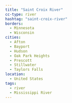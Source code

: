 ```yaml
---
title: "Saint Croix River"
cc-type: river
hashtag: "saint-croix-river"
borders:
  - Minnesota
  - Wisconsin
cities:
  - Afton
  - Bayport
  - Hudson
  - Oak Park Heights
  - Prescott
  - Stillwater
  - Taylors Falls
location:
  - United States
tags:
  - river
  - Mississippi River
---
```

